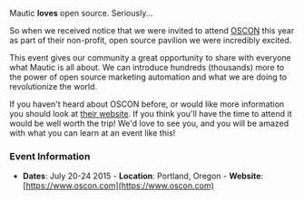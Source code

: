 Mautic **loves** open source. Seriously...  

   So when we received notice that we were invited to attend [OSCON](https://www.oscon.com) this year as part of their non-profit, open source pavilion we were incredibly excited.  

 This event gives our community a great opportunity to share with everyone what Mautic is all about. We can introduce hundreds (thousands) more to the power of open source marketing automation and what we are doing to revolutionize the world.   

 If you haven't heard about OSCON before, or would like more information you should look at [their website](https://www.oscon.com). If you think you'll have the time to attend it would be well worth the trip! We'd love to see you, and you will be amazed with what you can learn at an event like this!  

  
### Event Information
 
 - **Dates**: July 20-24 2015 - **Location**: Portland, Oregon - **Website**: [https://www.oscon.com](https://www.oscon.com)